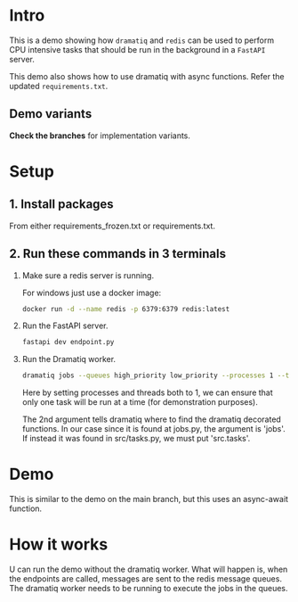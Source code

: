 # Intro
This is a demo showing how `dramatiq` and `redis` can be used to perform CPU intensive tasks that should be run in the background in a `FastAPI` server.

This demo also shows how to use dramatiq with async functions. Refer the updated `requirements.txt`.

## Demo variants
**Check the branches** for implementation variants.

# Setup
## 1. Install packages
From either requirements_frozen.txt or requirements.txt.
## 2. Run these commands in 3 terminals
1. Make sure a redis server is running.

    For windows just use a docker image:
    ```bash
    docker run -d --name redis -p 6379:6379 redis:latest
    ```
2. Run the FastAPI server.
    ```bash
    fastapi dev endpoint.py
    ```

3. Run the Dramatiq worker.
    ```bash
    dramatiq jobs --queues high_priority low_priority --processes 1 --threads 1
    ```
    Here by setting processes and threads both to 1, we can ensure that only one task will be run at a time (for demonstration purposes).

    The 2nd argument tells dramatiq where to find the dramatiq decorated functions. In our case since it is found at jobs.py, the argument is 'jobs'.  If instead it was found in src/tasks.py, we must put 'src.tasks'.

# Demo
This is similar to the demo on the main branch, but this uses an async-await function.

# How it works
U can run the demo without the dramatiq worker. What will happen is, when the endpoints are called, messages are sent to the redis message queues. The dramatiq worker needs to be running to execute the jobs in the queues.
    


